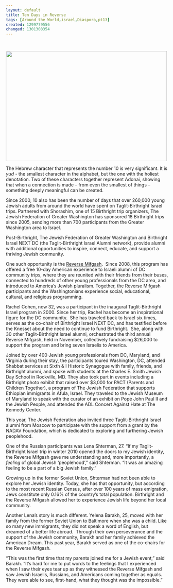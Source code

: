 ```yaml
---
layout: default
title: Ten Days in Reverse
tags: [Around the World,israel,Diaspora,pt13]
created: 1299779556
changed: 1301308354
---
```

<p>
	&nbsp;</p>
<p>
	<img alt="" src="/files/reversemifgash.jpg" style="width: 500px; height: 342px; " /></p>
<p>
	The Hebrew character that represents the number 10 is very significant. It is <em>yud -</em> the smallest character in the alphabet, but the one with the holiest denotation. Two of these characters together represent Adonai, showing that when a connection is made &ndash; from even the smallest of things &ndash; something deeply meaningful can be created.</p>
<p>
	Since 2000, 10 also has been the number of days that over 260,000 young Jewish adults from around the world have spent on Taglit-Birthright Israel trips.&nbsp;Partnered with Shorashim, one of 15 Birthright trip organizers, The Jewish Federation of Greater Washington has sponsored 18 Birthright trips since 2005, sending more than 700 participants from the Greater Washington area to Israel.</p>
<p>
	Post-Birthright, The Jewish Federation of Greater Washington and Birthright Israel NEXT DC (the Taglit-Birthright Israel Alumni network), provide alumni with additional opportunities to inspire, connect, educate, and support a thriving Jewish community.&nbsp;</p>
<p>
	One such opportunity is the <a href="http://www.shalomdc.org/reversemifgash">Reverse Mifgash</a>. &nbsp;Since 2008, this program has offered a free 10-day American experience to Israeli alumni of DC community trips, where they are reunited with their friends from their buses, connected to hundreds of other young professionals from the DC area, and introduced to America&rsquo;s Jewish pluralism. Together, the Reverse Mifgash participants and the Washingtonians experience social, educational, cultural, and religious programming.</p>
<p>
	Rachel Cohen, now 32, was a participant in the inaugural Taglit-Birthright Israel program in 2000.&nbsp;Since her trip, Rachel has become an inspirational figure for the DC community.&nbsp; She has traveled back to Israel six times, serves as the co-chair of Birthright Israel NEXT DC, and has testified before the Knesset about the need to continue to fund Birthright.&nbsp; She, along with 30 other Taglit-Birthright Israel alumni, orchestrated the third annual Reverse Mifgash, held in November, collectively fundraising $26,000 to support the program and bring seven Israelis to America.</p>
<p>
	Joined by over 400 Jewish young professionals from DC, Maryland, and Virginia during their stay, the participants toured Washington, DC, attended Shabbat services at Sixth &amp; I Historic Synagogue with family, friends, and Birthright alumni, and spoke with students at the Charles E. Smith Jewish Day School in Rockville, MD. They also took part in events including a Birthright photo exhibit that raised over $3,000 for PACT (Parents and Children Together), a program of The Jewish Federation that supports Ethiopian immigrants in Afula, Israel.&nbsp;They traveled to the Jewish Museum of Maryland to speak with the curator of an exhibit on Pope John Paul II and the Jewish People, and attended the ADL Concert Against Hate at The Kennedy Center.&nbsp;</p>
<p>
	This year, The Jewish Federation also invited three Taglit-Birthright Israel alumni from Moscow to participate with the support from a grant by the NADAV Foundation, which is dedicated to exploring and furthering Jewish peoplehood.</p>
<p>
	One of the Russian participants was Lena Shterman, 27. &ldquo;If my Taglit-Birthright Israel trip in winter 2010 opened the doors to my Jewish identity, the Reverse Mifgash gave me understanding and, more importantly, a <em>feeling</em> of global Jewish &lsquo;peoplehood&rsquo;,&rdquo; said Shterman. &ldquo;It was an amazing feeling to be a part of a big Jewish family.&rdquo;</p>
<p>
	Growing up in the former Soviet Union, Shterman had not been able to explore her Jewish identity. Today, she has that opportunity, but according to the most recent Russian Census, after over 100 years of mass emigration, Jews constitute only 0.16% of the country&rsquo;s total population. Birthright and the Reverse Mifgash allowed her to experience Jewish life beyond her local community.</p>
<p>
	Another Lena&rsquo;s story is much different. Yelena Barakh, 25, moved with her family from the former Soviet Union to Baltimore when she was a child. Like so many new immigrants, they did not speak a word of English, but dreamed of a better life abroad.&nbsp; Through their own perseverance and the support of the Jewish community, Barakh and her family achieved the American Dream. This past year, Barakh served as one of the co-chairs for the Reverse Mifgash<em>.</em></p>
<p>
	&ldquo;This was the first time that my parents joined me for a Jewish event,&rdquo; said Barakh. &ldquo;It&rsquo;s hard for me to put words to the feelings that I experienced when I saw their eyes tear up as they witnessed the Reverse Mifgash and saw Jewish Israelis, Russians, and Americans coming together as equals. They were able to see, first-hand, what they thought was the impossible.&rdquo;</p>
